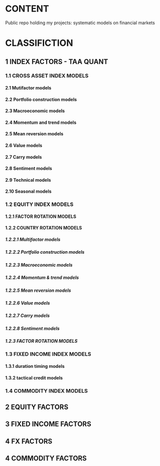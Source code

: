 # CONTENT
Public repo holding my projects: systematic models on financial markets
# CLASSIFICTION
##  1 INDEX FACTORS - TAA QUANT
### 1.1 CROSS ASSET INDEX MODELS
####  2.1 Mutifactor models
####  2.2 Portfolio construction models
####  2.3 Macroeconomic models
####  2.4 Momentum and trend models
####  2.5 Mean reversion models
####  2.6 Value models
####  2.7 Carry models
####  2.8 Sentiment models
####  2.9 Technical models
####  2.10 Seasonal models
### 1.2 EQUITY INDEX MODELS
####  1.2.1 FACTOR ROTATION MODELS
####  1.2.2 COUNTRY ROTATION MODELS
#####  1.2.2.1  Multifactor models
#####  1.2.2.2  Portfolio construction models
#####  1.2.2.3  Macroeconomic models
#####  1.2.2.4  Momentum & trend models
#####  1.2.2.5  Mean reversion models
#####  1.2.2.6  Value models
#####  1.2.2.7  Carry models
#####  1.2.2.8  Sentiment models
##### 1.2.3 FACTOR ROTATION MODELS
### 1.3 FIXED INCOME INDEX MODELS
####  1.3.1 duration timing models
####  1.3.2 tactical credit models
### 1.4 COMMODITY INDEX MODELS
##  2 EQUITY FACTORS
##  3 FIXED INCOME FACTORS
##  4 FX FACTORS
##  4 COMMODITY FACTORS
